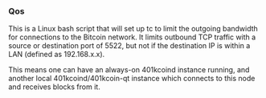 ### Qos ###

This is a Linux bash script that will set up tc to limit the outgoing bandwidth for connections to the Bitcoin network. It limits outbound TCP traffic with a source or destination port of 5522, but not if the destination IP is within a LAN (defined as 192.168.x.x).

This means one can have an always-on 401kcoind instance running, and another local 401kcoind/401kcoin-qt instance which connects to this node and receives blocks from it.
